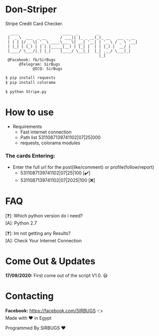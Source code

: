 # Don-Striper

Stripe Credit Card Checker.

```
  ____                   ____  _        _                 
 |  _ \  ___  _ __      / ___|| |_ _ __(_)_ __   ___ _ __ 
 | | | |/ _ \| '_ \ ____\___ \| __| '__| | '_ \ / _ \ '__|
 | |_| | (_) | | | |_____|__) | |_| |  | | |_) |  __/ |   
 |____/ \___/|_| |_|    |____/ \__|_|  |_| .__/ \___|_|   
                                         |_|              
 @Facebook: fb/SirBugs
      @Telegram: SirBugs
            @ICQ: SirBugs
```

```bash
$ pip install requests
$ pip install colorama
```
```bash
$ python Stripe.py
```

# How to use
- Requirements
  - Fast internet connection
  - Path list 5311087139741102|07|25|000
  - requests, colorama modules

### The cards Entering:
- Enter the full url for the post(like/comment) or profile(follow/report)
  - 5311087139741102|07|25|100 [✔️]
  - 5311087139741102|07|2025|100 [❌]

# FAQ
[❓]: Which python version do i need?     
[A]:  Python 2.7  

[❓]: Im not getting any Results?     
[A]:  Check Your Internet Connection

# Come Out & Updates
**17/09/2020:** First come out of the script V1.0. 😃

# Contacting
**Facebook:** https://facebook.com/SIRBUGS  :point_left:  
Made with ❤️ in Egypt

Programmed By SIRBUGS ❤️
